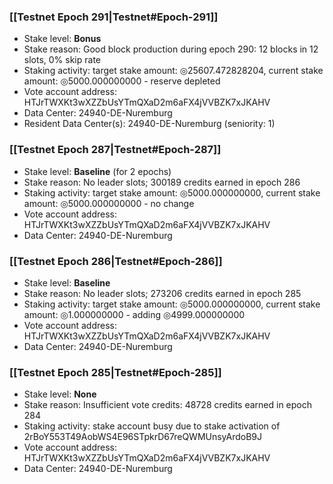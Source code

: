### [[Testnet Epoch 291|Testnet#Epoch-291]]
* Stake level: **Bonus**
* Stake reason: Good block production during epoch 290: 12 blocks in 12 slots, 0% skip rate
* Staking activity: target stake amount: ◎25607.472828204, current stake amount: ◎5000.000000000 - reserve depleted
* Vote account address: HTJrTWXKt3wXZZbUsYTmQXaD2m6aFX4jVVBZK7xJKAHV
* Data Center: 24940-DE-Nuremburg
* Resident Data Center(s): 24940-DE-Nuremburg (seniority: 1)
### [[Testnet Epoch 287|Testnet#Epoch-287]]
* Stake level: **Baseline** (for 2 epochs)
* Stake reason: No leader slots; 300189 credits earned in epoch 286
* Staking activity: target stake amount: ◎5000.000000000, current stake amount: ◎5000.000000000 - no change
* Vote account address: HTJrTWXKt3wXZZbUsYTmQXaD2m6aFX4jVVBZK7xJKAHV
* Data Center: 24940-DE-Nuremburg
### [[Testnet Epoch 286|Testnet#Epoch-286]]
* Stake level: **Baseline**
* Stake reason: No leader slots; 273206 credits earned in epoch 285
* Staking activity: target stake amount: ◎5000.000000000, current stake amount: ◎1.000000000 - adding ◎4999.000000000
* Vote account address: HTJrTWXKt3wXZZbUsYTmQXaD2m6aFX4jVVBZK7xJKAHV
* Data Center: 24940-DE-Nuremburg
### [[Testnet Epoch 285|Testnet#Epoch-285]]
* Stake level: **None**
* Stake reason: Insufficient vote credits: 48728 credits earned in epoch 284
* Staking activity: stake account busy due to stake activation of 2rBoY553T49AobWS4E96STpkrD67reQWMUnsyArdoB9J
* Vote account address: HTJrTWXKt3wXZZbUsYTmQXaD2m6aFX4jVVBZK7xJKAHV
* Data Center: 24940-DE-Nuremburg